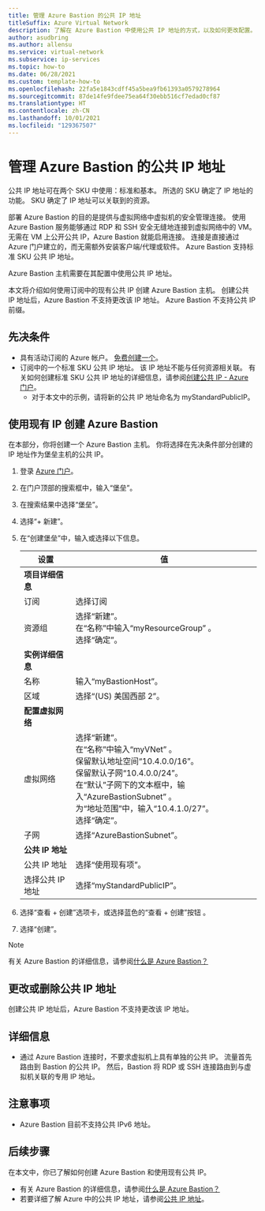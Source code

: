 ```yaml
---
title: 管理 Azure Bastion 的公共 IP 地址
titleSuffix: Azure Virtual Network
description: 了解在 Azure Bastion 中使用公共 IP 地址的方式，以及如何更改配置。
author: asudbring
ms.author: allensu
ms.service: virtual-network
ms.subservice: ip-services
ms.topic: how-to
ms.date: 06/28/2021
ms.custom: template-how-to
ms.openlocfilehash: 22fa5e1843cdff45a5bea9fb61393a0579278964
ms.sourcegitcommit: 87de14fe9fdee75ea64f30ebb516cf7edad0cf87
ms.translationtype: HT
ms.contentlocale: zh-CN
ms.lasthandoff: 10/01/2021
ms.locfileid: "129367507"
---
```

# <a name="manage-a-public-ip-address-with-azure-bastion"></a>管理 Azure Bastion 的公共 IP 地址

公共 IP 地址可在两个 SKU 中使用：标准和基本。 所选的 SKU 确定了 IP 地址的功能。 SKU 确定了 IP 地址可以关联到的资源。

部署 Azure Bastion 的目的是提供与虚拟网络中虚拟机的安全管理连接。 使用 Azure Bastion 服务能够通过 RDP 和 SSH 安全无缝地连接到虚拟网络中的 VM。 无需在 VM 上公开公共 IP，Azure Bastion 就能启用连接。 连接是直接通过 Azure 门户建立的，而无需额外安装客户端/代理或软件。 Azure Bastion 支持标准 SKU 公共 IP 地址。

Azure Bastion 主机需要在其配置中使用公共 IP 地址。

本文将介绍如何使用订阅中的现有公共 IP 创建 Azure Bastion 主机。 创建公共 IP 地址后，Azure Bastion 不支持更改该 IP 地址。  Azure Bastion 不支持公共 IP 前缀。

## <a name="prerequisites"></a>先决条件

- 具有活动订阅的 Azure 帐户。 [免费创建一个](https://azure.microsoft.com/free/?ref=microsoft.com&utm_source=microsoft.com&utm_medium=docs&utm_campaign=visualstudio)。
- 订阅中的一个标准 SKU 公共 IP 地址。 该 IP 地址不能与任何资源相关联。 有关如何创建标准 SKU 公共 IP 地址的详细信息，请参阅[创建公共 IP - Azure 门户](../../virtual-network/create-public-ip-portal.md)。
    - 对于本文中的示例，请将新的公共 IP 地址命名为 myStandardPublicIP。

## <a name="create-azure-bastion-using-existing-ip"></a>使用现有 IP 创建 Azure Bastion

在本部分，你将创建一个 Azure Bastion 主机。 你将选择在先决条件部分创建的 IP 地址作为堡垒主机的公共 IP。

1. 登录 [Azure 门户](https://portal.azure.com)。

2. 在门户顶部的搜索框中，输入“堡垒”。

3. 在搜索结果中选择“堡垒”。

4. 选择“+ 新建”。 

5. 在“创建堡垒”中，输入或选择以下信息。

    | 设置 | 值 | 
    | ------- | ----- |
    | **项目详细信息** |   |
    | 订阅 | 选择订阅 |
    | 资源组 | 选择“新建”。 </br> 在“名称”中输入“myResourceGroup” 。 </br> 选择“确定”。 |
    | **实例详细信息** |  |
    | 名称 | 输入“myBastionHost”。 |
    | 区域 | 选择“(US) 美国西部 2”。 |
    | **配置虚拟网络** |   |
    | 虚拟网络 | 选择“新建”。 </br> 在“名称”中输入“myVNet” 。 </br> 保留默认地址空间“10.4.0.0/16”。 </br> 保留默认子网“10.4.0.0/24”。 </br> 在“默认”子网下的文本框中，输入“AzureBastionSubnet” 。 </br> 为“地址范围”中，输入“10.4.1.0/27”。 </br> 选择“确定”。 |
    | 子网 | 选择“AzureBastionSubnet”。 |
    | **公共 IP 地址** |   |
    | 公共 IP 地址 | 选择“使用现有项”。 |
    | 选择公共 IP 地址 | 选择“myStandardPublicIP”。 |

6. 选择“查看 + 创建”选项卡，或选择蓝色的“查看 + 创建”按钮 。

7. 选择“创建”。

> [!NOTE]
> 有关 Azure Bastion 的详细信息，请参阅[什么是 Azure Bastion？](../../bastion/bastion-overview.md)

## <a name="change-or-remove-public-ip-address"></a>更改或删除公共 IP 地址

创建公共 IP 地址后，Azure Bastion 不支持更改该 IP 地址。

## <a name="more-information"></a>详细信息

* 通过 Azure Bastion 连接时，不要求虚拟机上具有单独的公共 IP。 流量首先路由到 Bastion 的公共 IP。 然后，Bastion 将 RDP 或 SSH 连接路由到与虚拟机关联的专用 IP 地址。 

## <a name="caveats"></a>注意事项

* Azure Bastion 目前不支持公共 IPv6 地址。  

## <a name="next-steps"></a>后续步骤

在本文中，你已了解如何创建 Azure Bastion 和使用现有公共 IP。 

- 有关 Azure Bastion 的详细信息，请参阅[什么是 Azure Bastion？](../../bastion/bastion-overview.md)
- 若要详细了解 Azure 中的公共 IP 地址，请参阅[公共 IP 地址](../../virtual-network/public-ip-addresses.md)。
